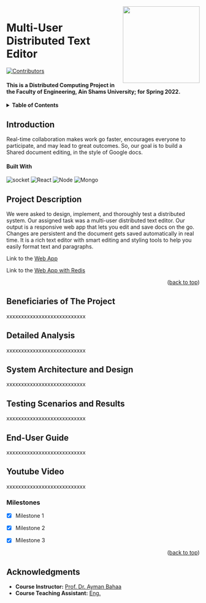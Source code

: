 <!-- Much thanks to https://github.com/othneildrew/Best-README-Template for the template -->
<!-- And to https://github.com/alexandresanlim/Badges4-README.md-Profile for the badges -->
<img id="top" src="https://i.imgur.com/iW7JeHC.png" width="200" align="right" />

# Multi-User Distributed Text Editor

[![Contributors][contributors-shield]][contributors-url]
  
#### This is a Distributed Computing Project in the Faculty of Engineering, Ain Shams University; for Spring 2022.

<details>
  <summary><b>Table of Contents</b></summary>
	<ol>
		<li><a href="#Introduction">Introduction</a></li>
    <li><a href="#Project Description">Project Description</a></li>
    <li><a href="# Beneficiaries of The Project">Beneficiaries of The Project</a></li>
		<li><a href="#Detailed Analysis">Detailed Analysis</a></li>
		<li><a href="#System Architecture and Design">System Architecture and Design</a></li>
		<li><a href="#Testing Scenarios and Results">Testing Scenarios and Results</a></li>
        <li><a href="#End-User Guide">End-User Guide</a></li>
        <li><a href="#Youtube Video">Youtube Video</a></li>
        <li><a href="#Milestones">Milestones</a></li>
		<li><a href="#Acknowledgments">Acknowledgments</a></li>
	</ol>
</details>

## Introduction


<p id="Introduction"></p>
Real-time collaboration makes work go faster, encourages everyone to participate, and may lead to great outcomes.
So, our goal is to build a Shared document editing, in the style of Google docs. 

#### Built With

 ![socket][socket] 
 ![React][React] 
 ![Node][Node] 
 ![Mongo][Mongo] 

## Project Description


<p id="Project Description"></p>
We were asked to design, implement, and thoroughly test a distributed system. Our assigned task was a multi-user distributed text editor.
Our output is a responsive web app that lets you edit and save docs on the go. Changes are persistent and the document gets saved automatically in real time.
It is a rich text editor with smart editing and styling tools to help you easily format text and paragraphs. 
 
Link to the [Web App](https://eng.asu.edu.eg/public/staff/)

Link to the [Web App with Redis](https://text-editor-redis.netlify.app)





<p align="right">(<a href="#top">back to top</a>)</p>

## Beneficiaries of The Project 


<p id="Beneficiaries of The Project"></p>

xxxxxxxxxxxxxxxxxxxxxxxxxxx


## Detailed Analysis 


<p id="Detailed Analysis"></p>

xxxxxxxxxxxxxxxxxxxxxxxxxxx


## System Architecture and Design


<p id="System Architecture and Design"></p>

xxxxxxxxxxxxxxxxxxxxxxxxxxx


## Testing Scenarios and Results


<p id="Testing Scenarios and Results"></p>

xxxxxxxxxxxxxxxxxxxxxxxxxxx

## End-User Guide


<p id="End-User Guide"></p>

xxxxxxxxxxxxxxxxxxxxxxxxxxx

## Youtube Video


<p id="Youtube Video"></p>

xxxxxxxxxxxxxxxxxxxxxxxxxxx

### Milestones


<p id="Milestones"></p>

- [x] Milestone 1
- [x] Milestone 2
- [x] Milestone 3


<p align="right">(<a href="#top">back to top</a>)</p> 


## Acknowledgments


* **Course Instructor:** [Prof. Dr. Ayman Bahaa](https://eng.asu.edu.eg/public/staff/)
* **Course Teaching Assistant:** [Eng. ](https://eng.asu.edu.eg/public/staff/)




[contributors-shield]: https://img.shields.io/github/contributors/Nouran-saad/Distributed-Text-Editor.svg?style=for-the-badge
[contributors-url]: https://github.com/Nouran-saad/Distributed-Text-Editor/graphs/contributors


[socket]: https://img.shields.io/badge/Socket.io-010101?&style=for-the-badge&logo=Socket.io&logoColor=white
[Node]: https://img.shields.io/badge/Node.js-339933?style=for-the-badge&logo=nodedotjs&logoColor=white
[Mongo]: https://img.shields.io/badge/MongoDB-4EA94B?style=for-the-badge&logo=mongodb&logoColor=white
[React]: https://img.shields.io/badge/React_Native-20232A?style=for-the-badge&logo=react&logoColor=61DAFB


